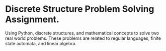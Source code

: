 # Discrete Structure Problem Solving Assignment.
Using Python, discrete structures, and mathematical concepts to solve two real world problems. These problems are related to regular languages, finite state automata, and linear algebra.
